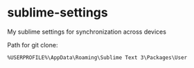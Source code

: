 # sublime-settings
My sublime settings for synchronization across devices

Path for git clone:
```
%USERPROFILE%\AppData\Roaming\Sublime Text 3\Packages\User
```
